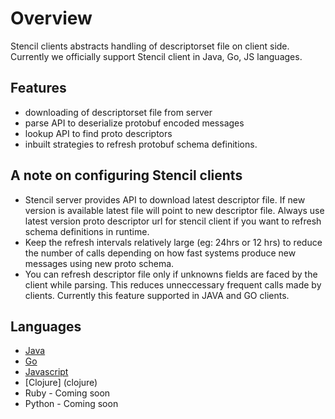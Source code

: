 # Overview

Stencil clients abstracts handling of descriptorset file on client side. Currently we officially support Stencil client in Java, Go, JS languages.

## Features

- downloading of descriptorset file from server
- parse API to deserialize protobuf encoded messages
- lookup API to find proto descriptors
- inbuilt strategies to refresh protobuf schema definitions.

## A note on configuring Stencil clients

- Stencil server provides API to download latest descriptor file. If new version is available latest file will point to new descriptor file. Always use latest version proto descriptor url for stencil client if you want to refresh schema definitions in runtime.
- Keep the refresh intervals relatively large (eg: 24hrs or 12 hrs) to reduce the number of calls depending on how fast systems produce new messages using new proto schema.
- You can refresh descriptor file only if unknowns fields are faced by the client while parsing. This reduces unneccessary frequent calls made by clients. Currently this feature supported in JAVA and GO clients.

## Languages

- [Java](java)
- [Go](go)
- [Javascript](js)
- [Clojure] (clojure)
- Ruby - Coming soon
- Python - Coming soon
